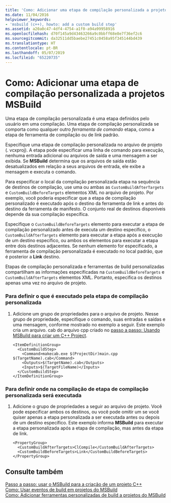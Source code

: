 ```yaml
---
title: 'Como: Adicionar uma etapa de compilação personalizada a projetos MSBuild'
ms.date: 11/04/2016
helpviewer_keywords:
- 'msbuild (c++), howto: add a custom build step'
ms.assetid: a20a0c47-4df4-4754-a1f0-a94a99958916
ms.openlocfilehash: d70f145a9d43463266a9c0bbff68e8e7f36ef2c6
ms.sourcegitcommit: da32511dd5baebe27451c0458a95f345144bd439
ms.translationtype: HT
ms.contentlocale: pt-BR
ms.lasthandoff: 05/07/2019
ms.locfileid: "65220735"
---
```

# <a name="how-to-add-a-custom-build-step-to-msbuild-projects"></a>Como: Adicionar uma etapa de compilação personalizada a projetos MSBuild

Uma etapa de compilação personalizada é uma etapa definidos pelo usuário em uma compilação. Uma etapa de compilação personalizada se comporta como qualquer outro *ferramenta de comando* etapa, como a etapa de ferramenta de compilação ou de link padrão.

Especifique uma etapa de compilação personalizada no arquivo de projeto (. vcxproj). A etapa pode especificar uma linha de comando para execução, nenhuma entrada adicional ou arquivos de saída e uma mensagem a ser exibida. Se **MSBuild** determina que os arquivos de saída estão desatualizados em relação a seus arquivos de entrada, ele exibe a mensagem e executa o comando.

Para especificar o local da compilação personalizada etapa na sequência de destinos de compilação, use uma ou ambas as `CustomBuildAfterTargets` e `CustomBuildBeforeTargets` elementos XML no arquivo de projeto. Por exemplo, você poderia especificar que a etapa de compilação personalizado é executado após o destino da ferramenta de link e antes do destino da ferramenta de manifesto. O conjunto real de destinos disponíveis depende da sua compilação específica.

Especifique o `CustomBuildBeforeTargets` elemento para executar a etapa de compilação personalizado antes de executa um destino específico, o `CustomBuildAfterTargets` elemento para executar a etapa após a execução de um destino específico, ou ambos os elementos para executar a etapa entre dois destinos adjacentes. Se nenhum elemento for especificado, a ferramenta de compilação personalizada é executado no local padrão, que é posterior a **Link** destino.

Etapas de compilação personalizada e ferramentas de build personalizadas compartilham as informações especificadas na `CustomBuildBeforeTargets` e `CustomBuildAfterTargets` elementos XML. Portanto, especifica os destinos apenas uma vez no arquivo de projeto.

### <a name="to-define-what-is-executed-by-the-custom-build-step"></a>Para definir o que é executado pela etapa de compilação personalizada

1. Adicione um grupo de propriedades para o arquivo de projeto. Nesse grupo de propriedade, especifique o comando, suas entradas e saídas e uma mensagem, conforme mostrado no exemplo a seguir. Este exemplo cria um arquivo. cab do arquivo cpp criado no [passo a passo: Usando MSBuild para criar um C++ Project](walkthrough-using-msbuild-to-create-a-visual-cpp-project.md).

    ```
    <ItemDefinitionGroup>
      <CustomBuildStep>
        <Command>makecab.exe $(ProjectDir)main.cpp $(TargetName).cab</Command>
        <Outputs>$(TargetName).cab</Outputs>
        <Inputs>$(TargetFileName)</Inputs>
      </CustomBuildStep>
    </ItemDefinitionGroup>
    ```

### <a name="to-define-where-in-the-build-the-custom-build-step-will-execute"></a>Para definir onde na compilação de etapa de compilação personalizada será executada

1. Adicione o grupo de propriedades a seguir ao arquivo de projeto. Você pode especificar ambos os destinos, ou você pode omitir um se você quiser apenas a etapa personalizada a ser executada antes ou depois de um destino específico. Este exemplo informa **MSBuild** para executar a etapa personalizada após a etapa de compilação, mas antes da etapa de link.

    ```
    <PropertyGroup>
      <CustomBuildAfterTargets>ClCompile</CustomBuildAfterTargets>
      <CustomBuildBeforeTargets>Link</CustomBuildBeforeTargets>
    </PropertyGroup>
    ```

## <a name="see-also"></a>Consulte também

[Passo a passo: usar o MSBuild para a criação de um projeto C++](walkthrough-using-msbuild-to-create-a-visual-cpp-project.md)<br/>
[Como: Usar eventos de build em projetos do MSBuild](how-to-use-build-events-in-msbuild-projects.md)<br/>
[Como: Adicionar ferramentas personalizadas de build a projetos do MSBuild](how-to-add-custom-build-tools-to-msbuild-projects.md)
